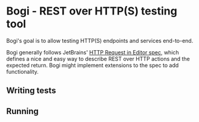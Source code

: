 # Bogi - REST over HTTP(S) testing tool

Bogi's goal is to allow testing HTTP(S) endpoints and services end-to-end.

Bogi generally follows JetBrains' [HTTP Request in Editor spec](https://github.com/JetBrains/http-request-in-editor-spec/blob/master/spec.md), which defines a nice and easy way to describe REST over HTTP actions and the expected return. Bogi might implement extensions to the spec to add functionality.

## Writing tests

## Running

